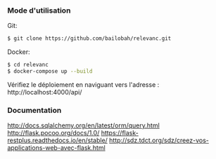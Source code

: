 
### Mode d'utilisation

Git:
```sh
$ git clone https://github.com/bailobah/relevanc.git
```

Docker:
```sh
$ cd relevanc
$ docker-compose up --build
```

Vérifiez le déploiement en naviguant vers l'adresse :
http://localhost:4000/api/


### Documentation
<http://docs.sqlalchemy.org/en/latest/orm/query.html>
<http://flask.pocoo.org/docs/1.0/>
<https://flask-restplus.readthedocs.io/en/stable/>
<http://sdz.tdct.org/sdz/creez-vos-applications-web-avec-flask.html>


   